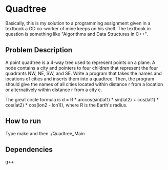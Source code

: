 # Quadtree
Basically, this is my solution to a programming assignment given in a 
textbook a GD co-worker of mine keeps on his shelf. The textbook in
question is something like "Algorithms and Data Structures in C++".

## Problem Description
A point quadtree is a 4-way tree used to represent points on a plane.
A node contains a city and pointers to four children that represent the
four quadrants NW, NE, SW, and SE. Write a program that takes the names
and locations of cities and inserts them into a quadtree. Then, the 
program should give the names of all cities located within distance r 
from a location or alternatively within distance r from a city c.  

The great circle formula is d = R * arccos(sin(lat1) * sin(lat2) + 
cos(lat1) * cos(lat2) * cos(lon2 - lon1)), where R is the Earth's radius.

## How to run
Type make and then ./Quadtree_Main

## Dependencies
g++
